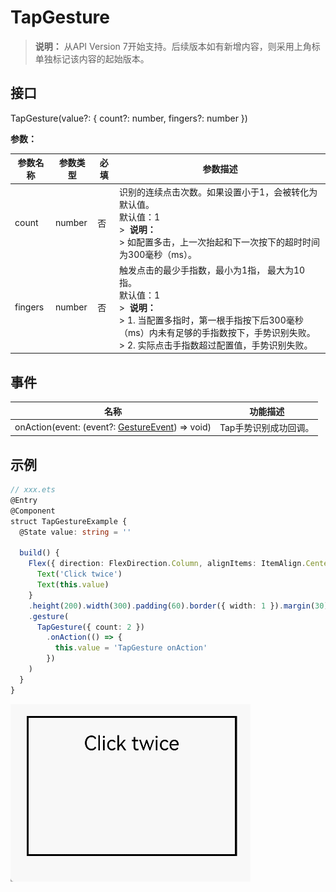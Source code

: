 # TapGesture

>  **说明：**
>  从API Version 7开始支持。后续版本如有新增内容，则采用上角标单独标记该内容的起始版本。


## 接口

TapGesture(value?: { count?: number, fingers?: number })

**参数：**

| 参数名称 | 参数类型 | 必填 | 参数描述                                                     |
| -------- | -------- | ---- | ------------------------------------------------------------ |
| count    | number   | 否   | 识别的连续点击次数。如果设置小于1，会被转化为默认值。<br/>默认值：1<br/>>&nbsp;&nbsp;**说明：**<br/>>&nbsp;如配置多击，上一次抬起和下一次按下的超时时间为300毫秒（ms）。 |
| fingers  | number   | 否   | 触发点击的最少手指数，最小为1指，&nbsp;最大为10指。<br/>默认值：1<br/>>&nbsp;&nbsp;**说明：**<br/>>&nbsp;1.&nbsp;当配置多指时，第一根手指按下后300毫秒（ms）内未有足够的手指数按下，手势识别失败。<br/>>&nbsp;2.&nbsp;实际点击手指数超过配置值，手势识别失败。 |

## 事件

| 名称                                                         | 功能描述              |
| ------------------------------------------------------------ | --------------------- |
| onAction(event: (event?:&nbsp;[GestureEvent](ts-gesture-settings.md))&nbsp;=&gt;&nbsp;void) | Tap手势识别成功回调。 |


## 示例

```ts
// xxx.ets
@Entry
@Component
struct TapGestureExample {
  @State value: string = ''

  build() {
    Flex({ direction: FlexDirection.Column, alignItems: ItemAlign.Center, justifyContent: FlexAlign.SpaceBetween }) {
      Text('Click twice')
      Text(this.value)
    }
    .height(200).width(300).padding(60).border({ width: 1 }).margin(30)
    .gesture(
      TapGesture({ count: 2 })
        .onAction(() => {
          this.value = 'TapGesture onAction'
        })
    )
  }
}
```

![zh-cn_image_0000001174422900](figures/zh-cn_image_0000001174422900.gif)
